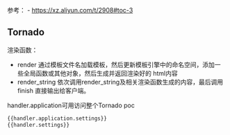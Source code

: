 参考：
	- https://xz.aliyun.com/t/2908#toc-3
## Tornado
渲染函数：
- render
通过模板文件名加载模板，然后更新模板引擎中的命名空间，添加一些全局函数或其他对象，然后生成并返回渲染好的 html内容
- render_string
依次调用render_string及相关渲染函数生成的内容，最后调用 finish 直接输出给客户端。


handler.application可用访问整个Tornado
poc
```python
{{handler.application.settings}}
{{handler.settings}}
```